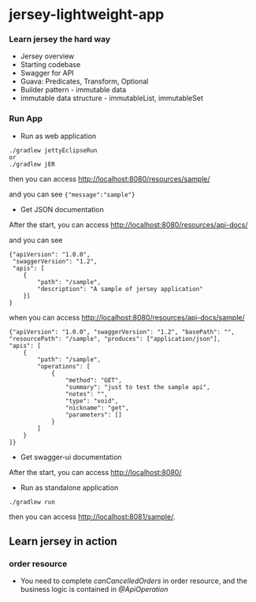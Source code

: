 jersey-lightweight-app
======================

### Learn jersey the hard way
* Jersey overview
* Starting codebase
* Swagger for API
* Guava: Predicates, Transform, Optional
* Builder pattern - immutable data
* immutable data structure -  immutableList, immutableSet

### Run App

* Run as web application

```
./gradlew jettyEclipseRun
or 
./gradlew jER
```
then you can access [http://localhost:8080/resources/sample/](http://localhost:8080/resources/sample/)

and you can see `{"message":"sample"}`

* Get JSON documentation

After the start, you can access
[http://localhost:8080/resources/api-docs/](http://localhost:8080/resources/api-docs)

and you can see

```
{"apiVersion": "1.0.0", 
 "swaggerVersion": "1.2", 
 "apis": [
    {
        "path": "/sample",
        "description": "A sample of jersey application"
    }]
}
```
when you can access
[http://localhost:8080/resources/api-docs/sample/](http://localhost:8080/resources/api-docs/sample/)

```
{"apiVersion": "1.0.0", "swaggerVersion": "1.2", "basePath": "", 
"resourcePath": "/sample", "produces": ["application/json"], 
"apis": [
    {
        "path": "/sample",
        "operations": [
            {
                "method": "GET",
                "summary": "just to test the sample api",
                "notes": "",
                "type": "void",
                "nickname": "get",
                "parameters": []
            }
        ]
    }
]}
```
* Get swagger-ui documentation

After the start, you can access [http://localhost:8080/](http://localhost:8080/)

* Run as standalone application

```
./gradlew run
```
then you can access [http://localhost:8081/sample/](http://localhost:8081/sample/).

## Learn jersey in action

### order resource

* You need to complete *canCancelledOrders* in order resource, and the business logic is contained in *@ApiOperation*
